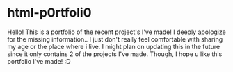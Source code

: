 # html-p0rtfoli0
Hello! This is a portfolio of the recent project's I've made! I deeply apologize for the missing information.. I just don't really feel comfortable with sharing my age or the place where i live. I might plan on updating this in the future since it only contains 2 of the projects I've made. Though, I hope u like this portfolio I've made! :D

